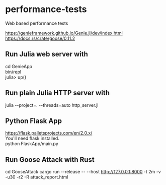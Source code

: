 # performance-tests
Web based performance tests

https://genieframework.github.io/Genie.jl/dev/index.html  
https://docs.rs/crate/goose/0.11.2

## Run Julia web server with

cd GenieApp  
bin/repl  
julia> up()

## Run plain Julia HTTP server with

julia --project=. --threads=auto http_server.jl

## Python Flask App

https://flask.palletsprojects.com/en/2.0.x/  
You'll need flask installed.  
python FlaskApp/main.py  


## Run Goose Attack with Rust

cd GooseAttack
cargo run --release -- --host http://127.0.0.1:8000 -t 2m -v -u30 -r2 -R attack_report.html
